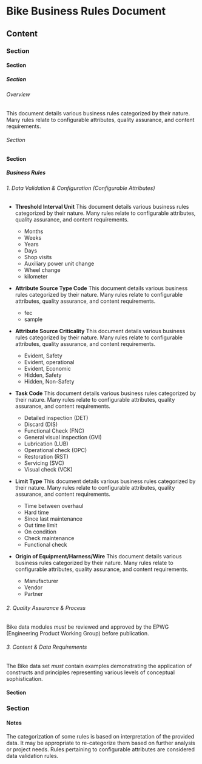 # Bike Business Rules Document

## Content

### Section

#### Section

##### Section

###### Overview

This document details various business rules categorized by their nature. Many rules relate to configurable attributes, quality assurance, and content requirements.

###### Section

#### Section

##### Business Rules

###### 1. Data Validation &amp; Configuration (Configurable Attributes)

*   **Threshold Interval Unit**
    This document details various business rules categorized by their nature. Many rules relate to configurable attributes, quality assurance, and content requirements.
    *   Months
    *   Weeks
    *   Years
    *   Days
    *   Shop visits
    *   Auxiliary power unit change
    *   Wheel change
    *   kilometer

*   **Attribute Source Type Code**
    This document details various business rules categorized by their nature. Many rules relate to configurable attributes, quality assurance, and content requirements.
    *   fec
    *   sample

*   **Attribute Source Criticality**
    This document details various business rules categorized by their nature. Many rules relate to configurable attributes, quality assurance, and content requirements.
    *   Evident, Safety
    *   Evident, operational
    *   Evident, Economic
    *   Hidden, Safety
    *   Hidden, Non-Safety

*   **Task Code**
    This document details various business rules categorized by their nature. Many rules relate to configurable attributes, quality assurance, and content requirements.
    *   Detailed inspection (DET)
    *   Discard (DIS)
    *   Functional Check (FNC)
    *   General visual inspection (GVI)
    *   Lubrication (LUB)
    *   Operational check (OPC)
    *   Restoration (RST)
    *   Servicing (SVC)
    *   Visual check (VCK)

*   **Limit Type**
    This document details various business rules categorized by their nature. Many rules relate to configurable attributes, quality assurance, and content requirements.
    *   Time between overhaul
    *   Hard time
    *   Since last maintenance
    *   Out time limit
    *   On condition
    *   Check maintenance
    *   Functional check

*   **Origin of Equipment/Harness/Wire**
    This document details various business rules categorized by their nature. Many rules relate to configurable attributes, quality assurance, and content requirements.
    *   Manufacturer
    *   Vendor
    *   Partner

###### 2. Quality Assurance &amp; Process

Bike data modules *must* be reviewed and approved by the EPWG (Engineering Product Working Group) before publication.

###### 3. Content &amp; Data Requirements

The Bike data set *must* contain examples demonstrating the application of constructs and principles representing various levels of conceptual sophistication.

#### Section

### Section

#### Notes

The categorization of some rules is based on interpretation of the provided data. It may be appropriate to re-categorize them based on further analysis or project needs. Rules pertaining to configurable attributes are considered data validation rules.